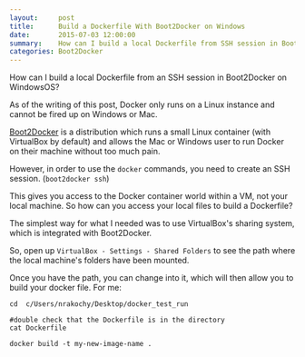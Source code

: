 ```yaml
---
layout:     post
title:      Build a Dockerfile With Boot2Docker on Windows 
date:       2015-07-03 12:00:00
summary:    How can I build a local Dockerfile from SSH session in Boot2Docker? 
categories: Boot2Docker 
---
```


How can I build a local Dockerfile from an SSH session in Boot2Docker on WindowsOS?

As of the writing of this post, Docker only runs on a Linux instance and cannot be fired up on Windows or Mac. 

[Boot2Docker](https://github.com/boot2docker/boot2docker) is a distribution which runs a small Linux container (with VirtualBox by default) and allows the Mac or Windows user to run Docker on their machine without too much pain.

However, in order to use the `docker` commands, you need to create an SSH session. (`boot2docker ssh`)

This gives you access to the Docker container world within a VM, not your local machine. So how can you access your local files to build a Dockerfile? 

The simplest way for what I needed was to use VirtualBox's sharing system, which is integrated with Boot2Docker.

So, open up `VirtualBox - Settings - Shared Folders` to see the path where the local machine's folders have been mounted.

Once you have the path, you can change into it, which will then allow you to build your docker file. For me: 

    cd  c/Users/nrakochy/Desktop/docker_test_run

    #double check that the Dockerfile is in the directory
    cat Dockerfile
    
    docker build -t my-new-image-name .


